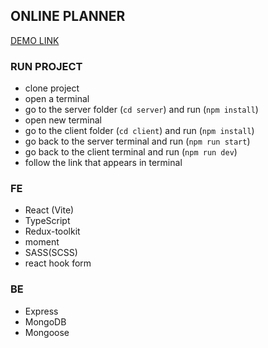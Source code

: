 ## ONLINE PLANNER

[DEMO LINK](https://oleksandrhrachov.github.io/online_planner/)

### RUN PROJECT
- clone project
- open a terminal
- go to the server folder (`cd server`) and run (`npm install`)
- open new terminal
- go to the client folder (`cd client`) and run (`npm install`)
- go back to the server terminal and run (`npm run start`)
- go back to the client terminal and run (`npm run dev`)
- follow the link that appears in terminal

### FE
- React (Vite)
- TypeScript
- Redux-toolkit
- moment
- SASS(SCSS)
- react hook form

### BE
- Express
- MongoDB
- Mongoose